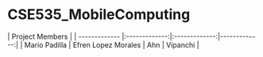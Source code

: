 # CSE535_MobileComputing
| Project Members        |
| ------------- |:-------------:|:-------------:|-------------:|
| Mario Padilla      | Efren Lopez Morales   | Ahn   | Vipanchi   |

